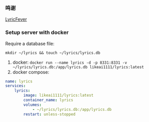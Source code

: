 ### 鸣谢
[LyricFever](https://github.com/aviwad/LyricFever)


### Setup server with docker
Require a database file:
```shell
mkdir ~/lyrics && touch ~/lyrics/lyrics.db
```

1. docker: `docker run --name lyrics -d -p 8331:8331 -v ~/lyrics/lyrics.db:/app/lyrics.db likeai1111/lyrics:latest`
2. docker compose:
```yaml
name: lyrics
services:
    lyrics:
        image: likeai1111/lyrics:latest
        container_name: lyrics
        volumes:
            - ~/lyrics/lyrics.db:/app/lyrics.db
        restart: unless-stopped
```